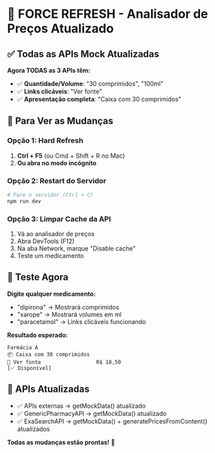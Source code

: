 # 🔄 FORCE REFRESH - Analisador de Preços Atualizado

## ✅ Todas as APIs Mock Atualizadas

**Agora TODAS as 3 APIs têm:**
- ✅ **Quantidade/Volume**: "30 comprimidos", "100ml"
- ✅ **Links clicáveis**: "Ver fonte"
- ✅ **Apresentação completa**: "Caixa com 30 comprimidos"

## 🎯 Para Ver as Mudanças

### Opção 1: Hard Refresh
1. **Ctrl + F5** (ou Cmd + Shift + R no Mac)
2. **Ou abra no modo incógnito**

### Opção 2: Restart do Servidor
```bash
# Pare o servidor (Ctrl + C)
npm run dev
```

### Opção 3: Limpar Cache da API
1. Vá ao analisador de preços
2. Abra DevTools (F12)
3. Na aba Network, marque "Disable cache"
4. Teste um medicamento

## 🧪 Teste Agora

**Digite qualquer medicamento:**
- "dipirona" → Mostrará comprimidos
- "xarope" → Mostrará volumes em ml
- "paracetamol" → Links clicáveis funcionando

**Resultado esperado:**
```
Farmácia A
📦 Caixa com 30 comprimidos  
🔗 Ver fonte                  R$ 18,50
[✅ Disponível]
```

## 🔧 APIs Atualizadas
- ✅ APIs externas → getMockData() atualizado
- ✅ GenericPharmacyAPI → getMockData() atualizado  
- ✅ ExaSearchAPI → getMockData() + generatePricesFromContent() atualizados

**Todas as mudanças estão prontas!** 🚀